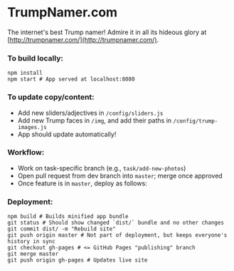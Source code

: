 # TrumpNamer.com
The internet's best Trump namer! Admire it in all its hideous glory at [http://trumpnamer.com/](http://trumpnamer.com/).

### To build locally:
```
npm install
npm start # App served at localhost:8080
```

### To update copy/content:
* Add new sliders/adjectives in `/config/sliders.js`
* Add new Trump faces in `/img`, and add their paths in `/config/trump-images.js`
* App should update automatically!

### Workflow:
* Work on task-specific branch (e.g., `task/add-new-photos`)
* Open pull request from dev branch into `master`; merge once approved
* Once feature is in `master`, deploy as follows:

### Deployment:
```
npm build # Builds minified app bundle
git status # Should show changed `dist/` bundle and no other changes
git commit dist/ -m "Rebuild site"
git push origin master # Not part of deployment, but keeps everyone's history in sync
git checkout gh-pages # <= GitHub Pages "publishing" branch
git merge master
git push origin gh-pages # Updates live site
```
